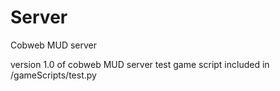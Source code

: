 # Server
Cobweb MUD server

version 1.0 of cobweb MUD server 
test game script included in /gameScripts/test.py
